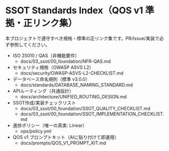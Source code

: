 # SSOT Standards Index（QOS v1 準拠・正リンク集）

本プロジェクトで遵守すべき規格・標準の正リンク集です。PR/Issue/実装で必ず参照してください。

- ISO 25010 / QAS（非機能要件）
  - docs/03_ssot/00_foundation/NFR-QAS.md
- セキュリティ規格（OWASP ASVS L2）
  - docs/security/OWASP-ASVS-L2-CHECKLIST.md
- データベース命名規則（標準 v3.0.0）
  - docs/standards/DATABASE_NAMING_STANDARD.md
- APIルーティング（共通設計）
  - docs/architecture/UNIFIED_ROUTING_DESIGN.md
- SSOT作成/実装チェックリスト
  - docs/03_ssot/00_foundation/SSOT_QUALITY_CHECKLIST.md
  - docs/03_ssot/00_foundation/SSOT_IMPLEMENTATION_CHECKLIST.md
- 進捗ポリシー（唯一の真実: Linear）
  - ops/policy.yml
- QOS v1 プロンプトキット（AIに貼り付けて即運用）
  - docs/prompts/QOS_V1_PROMPT_KIT.md
